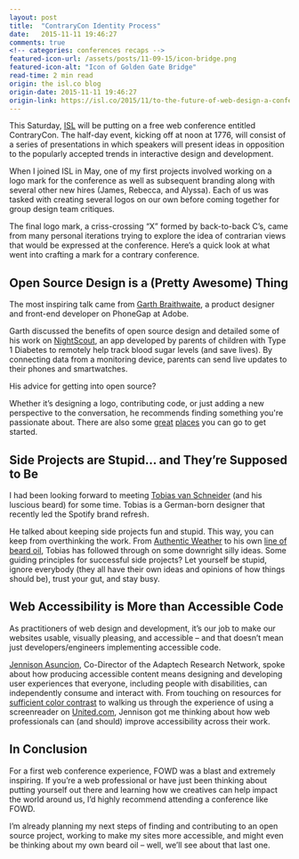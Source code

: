 ```yaml
---
layout: post
title:  "ContraryCon Identity Process"
date:   2015-11-11 19:46:27
comments: true
<!-- categories: conferences recaps -->
featured-icon-url: /assets/posts/11-09-15/icon-bridge.png
featured-icon-alt: "Icon of Golden Gate Bridge"
read-time: 2 min read
origin: the isl.co blog
origin-date: 2015-11-11 19:46:27
origin-link: https://isl.co/2015/11/to-the-future-of-web-design-a-conference-recap/
---
```


This Saturday, <a href='http://www.nightscout.info/' target="_blank" class="link--text-in-p">ISL<a> will be putting on a free web conference entitled ContraryCon. The half-day event, kicking off at noon at 1776, will consist of a series of presentations in which speakers will present ideas in opposition to the popularly accepted trends in interactive design and development.

When I joined ISL in May, one of my first projects involved working on a logo mark for the conference as well as subsequent branding along with several other new hires (James, Rebecca, and Alyssa). Each of us was tasked with creating several logos on our own before coming together for group design team critiques.

The final logo mark, a criss-crossing “X” formed by back-to-back C’s, came from many personal iterations trying to explore the idea of contrarian views that would be expressed at the conference. Here’s a quick look at what went into crafting a mark for a contrary conference.


Open Source Design is a (Pretty Awesome) Thing
----------------------------------------------
The most inspiring talk came from <a href="https://twitter.com/garthdb" target="_blank" class="link--text-in-p">Garth Braithwaite</a>, a product designer and front-end developer on PhoneGap at Adobe.

Garth discussed the benefits of open source design and detailed some of his work on <a href='http://www.nightscout.info/' target="_blank" class="link--text-in-p">NightScout</a>, an app developed by parents of children with Type 1 Diabetes to remotely help track blood sugar levels (and save lives). By connecting data from a monitoring device, parents can send live updates to their phones and smartwatches.

His advice for getting into open source? 

Whether it’s designing a logo, contributing code, or just adding a new perspective to the conversation, he recommends finding something you're passionate about. There are also some <a href='http://opendesign.foundation/' target="_blank" class="link--text-in-p">great</a> <a href='https://github.com/opensourcedesign' target="_blank" class="link--text-in-p">places</a> you can go to get started.

Side Projects are Stupid… and They’re Supposed to Be
----------------------------------------------------
I had been looking forward to meeting <a href='https://twitter.com/schneidertobias' target="_blank" class="link--text-in-p">Tobias van Schneider</a> (and his luscious beard) for some time. Tobias is a German-born designer that recently led the Spotify brand refresh.

He talked about keeping side projects fun and stupid. This way, you can keep from overthinking the work. From <a href='http://authenticweather.com/' target="_blank" class="link--text-in-p">Authentic Weather</a> to his own <a href='http://www.beardbrand.com/products/black-marble-beard-oil' target="_blank" class="link--text-in-p">line of beard oil</a>, Tobias has followed through on some downright silly ideas. Some guiding principles for successful side projects? Let yourself be stupid, ignore everybody (they all have their own ideas and opinions of how things should be), trust your gut, and stay busy.

Web Accessibility is More than Accessible Code
----------------------------------------------
As practitioners of web design and development, it’s our job to make our websites usable, visually pleasing, and accessible – and that doesn’t mean just developers/engineers implementing accessible code. 

<a href='https://twitter.com/Jennison' target="_blank" class="link--text-in-p">Jennison Asuncion</a>, Co-Director of the Adaptech Research Network, spoke about how producing accessible content means designing and developing user experiences that everyone, including people with disabilities, can independently consume and interact with. From touching on resources for <a href='http://jxnblk.com/colorable/demos/text/' target="_blank" class="link--text-in-p">sufficient color contrast</a> to walking us through the experience of using a screenreader on <a href='https://www.united.com/ual/en/us/?root=1' target="_blank" class="link--text-in-p">United.com</a>, Jennison got me thinking about how web professionals can (and should) improve accessibility across their work.

In Conclusion
-------------
For a first web conference experience, FOWD was a blast and extremely inspiring. If you’re a web professional or have just been thinking about putting yourself out there and learning how we creatives can help impact the world around us, I’d highly recommend attending a conference like FOWD. 

I’m already planning my next steps of finding and contributing to an open source project, working to make my sites more accessible, and might even be thinking about my own beard oil – well, we’ll see about that last one.
